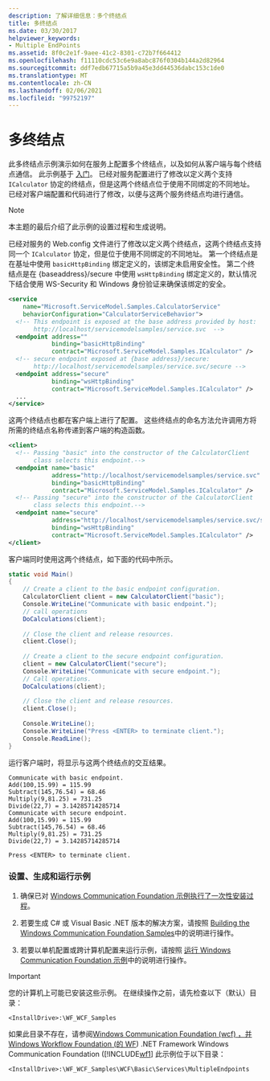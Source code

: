 ```yaml
---
description: 了解详细信息：多个终结点
title: 多终结点
ms.date: 03/30/2017
helpviewer_keywords:
- Multiple EndPoints
ms.assetid: 8f0c2e1f-9aee-41c2-8301-c72b7f664412
ms.openlocfilehash: f11110cdc53c6e9a8abc876f0304b144a2d82964
ms.sourcegitcommit: ddf7edb67715a5b9a45e3dd44536dabc153c1de0
ms.translationtype: MT
ms.contentlocale: zh-CN
ms.lasthandoff: 02/06/2021
ms.locfileid: "99752197"
---
```

# <a name="multiple-endpoints"></a>多终结点

此多终结点示例演示如何在服务上配置多个终结点，以及如何从客户端与每个终结点通信。 此示例基于 [入门](getting-started-sample.md)。 已经对服务配置进行了修改以定义两个支持 `ICalculator` 协定的终结点，但是这两个终结点位于使用不同绑定的不同地址。 已经对客户端配置和代码进行了修改，以便与这两个服务终结点均进行通信。  
  
> [!NOTE]
> 本主题的最后介绍了此示例的设置过程和生成说明。  
  
 已经对服务的 Web.config 文件进行了修改以定义两个终结点，这两个终结点支持同一个 `ICalculator` 协定，但是位于使用不同绑定的不同地址。 第一个终结点是在基址中使用 `basicHttpBinding` 绑定定义的，该绑定未启用安全性。 第二个终结点是在 {baseaddress}/secure 中使用 `wsHttpBinding` 绑定定义的，默认情况下结合使用 WS-Security 和 Windows 身份验证来确保该绑定的安全。  
  
```xml  
<service
    name="Microsoft.ServiceModel.Samples.CalculatorService"  
    behaviorConfiguration="CalculatorServiceBehavior">  
  <!-- This endpoint is exposed at the base address provided by host:  
       http://localhost/servicemodelsamples/service.svc  -->  
  <endpoint address=""  
            binding="basicHttpBinding"  
            contract="Microsoft.ServiceModel.Samples.ICalculator" />  
  <!-- secure endpoint exposed at {base address}/secure:  
       http://localhost/servicemodelsamples/service.svc/secure -->  
  <endpoint address="secure"  
            binding="wsHttpBinding"  
            contract="Microsoft.ServiceModel.Samples.ICalculator" />  
  ...  
</service>  
```  
  
 这两个终结点也都在客户端上进行了配置。 这些终结点的命名方法允许调用方将所需的终结点名称传递到客户端的构造函数。  
  
```xml  
<client>  
  <!-- Passing "basic" into the constructor of the CalculatorClient  
       class selects this endpoint.-->  
  <endpoint name="basic"  
            address="http://localhost/servicemodelsamples/service.svc"
            binding="basicHttpBinding"
            contract="Microsoft.ServiceModel.Samples.ICalculator" />  
  <!-- Passing "secure" into the constructor of the CalculatorClient  
       class selects this endpoint.-->  
  <endpoint name="secure"  
            address="http://localhost/servicemodelsamples/service.svc/secure"
            binding="wsHttpBinding"
            contract="Microsoft.ServiceModel.Samples.ICalculator" />  
</client>  
```  
  
 客户端同时使用这两个终结点，如下面的代码中所示。  
  
```csharp  
static void Main()  
{  
    // Create a client to the basic endpoint configuration.  
    CalculatorClient client = new CalculatorClient("basic");  
    Console.WriteLine("Communicate with basic endpoint.");  
    // call operations  
    DoCalculations(client);  
  
    // Close the client and release resources.  
    client.Close();  
  
    // Create a client to the secure endpoint configuration.  
    client = new CalculatorClient("secure");  
    Console.WriteLine("Communicate with secure endpoint.");  
    // Call operations.  
    DoCalculations(client);  
  
    // Close the client and release resources.  
    client.Close();  
  
    Console.WriteLine();  
    Console.WriteLine("Press <ENTER> to terminate client.");  
    Console.ReadLine();  
}  
```  
  
 运行客户端时，将显示与这两个终结点的交互结果。  
  
```console
Communicate with basic endpoint.  
Add(100,15.99) = 115.99  
Subtract(145,76.54) = 68.46  
Multiply(9,81.25) = 731.25  
Divide(22,7) = 3.14285714285714  
Communicate with secure endpoint.  
Add(100,15.99) = 115.99  
Subtract(145,76.54) = 68.46  
Multiply(9,81.25) = 731.25  
Divide(22,7) = 3.14285714285714  
  
Press <ENTER> to terminate client.  
```  
  
### <a name="to-set-up-build-and-run-the-sample"></a>设置、生成和运行示例  
  
1. 确保已对 [Windows Communication Foundation 示例执行了一次性安装过程](one-time-setup-procedure-for-the-wcf-samples.md)。  
  
2. 若要生成 C# 或 Visual Basic .NET 版本的解决方案，请按照 [Building the Windows Communication Foundation Samples](building-the-samples.md)中的说明进行操作。  
  
3. 若要以单机配置或跨计算机配置来运行示例，请按照 [运行 Windows Communication Foundation 示例](running-the-samples.md)中的说明进行操作。  
  
> [!IMPORTANT]
> 您的计算机上可能已安装这些示例。 在继续操作之前，请先检查以下（默认）目录：  
>
> `<InstallDrive>:\WF_WCF_Samples`  
>
> 如果此目录不存在，请参阅[Windows Communication Foundation (wcf) ，并 Windows Workflow Foundation (的 WF](https://www.microsoft.com/download/details.aspx?id=21459)) .NET Framework Windows Communication Foundation ([!INCLUDE[wf1](../../../../includes/wf1-md.md)] 此示例位于以下目录：  
>
> `<InstallDrive>:\WF_WCF_Samples\WCF\Basic\Services\MultipleEndpoints`  
